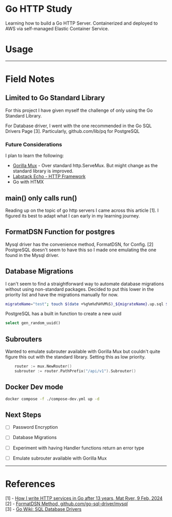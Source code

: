 # Go HTTP Study
Learning how to build a Go HTTP Server. 
Containerized and deployed to AWS via self-managed Elastic Container Service.

# Usage


---

# Field Notes
## Limited to Go Standard Library
For this project I have given myself the challenge of only using the Go Standard Library.

For Database driver, I went with the one recommended in the Go SQL Drivers Page [3].
Particularly, github.com/lib/pq for PostgreSQL

### Future Considerations
I plan to learn the following:
- [Gorilla Mux]() - Over standard http.ServeMux. But might change as the standard library is improved.
- [Labstack Echo - HTTP Framework]()
- Go with HTMX

## main() only calls run()
Reading up on the topic of go http servers I came across this article [1]. I figured its best to adapt what I can early in my learning journey.

## FormatDSN Function for postgres
Mysql driver has the convenience method, FormatDSN, for Config. [2]
PostgreSQL doesn't seem to have this so I made one emulating the one found in the Mysql driver.

## Database Migrations
I can't seem to find a straightforward way to automate database migrations without using non-standard packages. Decided to put this lower in the priority list and have the migrations manually for now.

```sh
migrateName="test"; touch $(date +%g%m%d%H%M%S)_${migrateName}.up.sql $(date +%g%m%d%H%M%S)_${migrateName}.down.sql
```

PostgreSQL has a built in function to create a new uuid
```sql
select gen_random_uuid()
```

## Subrouters
Wanted to emulate subrouter available with Gorilla Mux
but couldn't quite figure this out with the standard library.
Setting this as low priority.
```go
	router := mux.NewRouter()
	subrouter := router.PathPrefix("/api/v1").Subrouter()
```

## Docker Dev mode
```sh
docker compose -f ./compose-dev.yml up -d
```

## Next Steps
- [ ] Password Encryption
- [ ] Database Migrations
- [ ] Experiment with having Handler functions return an error type
- [ ] Emulate subrouter available with Gorilla Mux



---

# References
[1] - [How I write HTTP services in Go after 13 years, Mat Ryer,  9 Feb, 2024](https://grafana.com/blog/2024/02/09/how-i-write-http-services-in-go-after-13-years/) \
[2] - [FormatDSN Method, github.com/go-sql-driver/mysql](https://github.com/go-sql-driver/mysql/blob/v1.8.1/dsn.go#L226) \
[3] - [Go Wiki: SQL Database Drivers](https://go.dev/wiki/SQLDrivers) 


